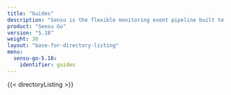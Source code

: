 ```yaml
---
title: "Guides"
description: "Sensu is the flexible monitoring event pipeline built to reduce operator burden and meet the challenges of monitoring multi-cloud and ephemeral infrastructures. Get started with a guided walkthrough."
product: "Sensu Go"
version: "5.18"
weight: 30
layout: "base-for-directory-listing"
menu:
  sensu-go-5.18:
    identifier: guides
---
```


{{< directoryListing >}}
